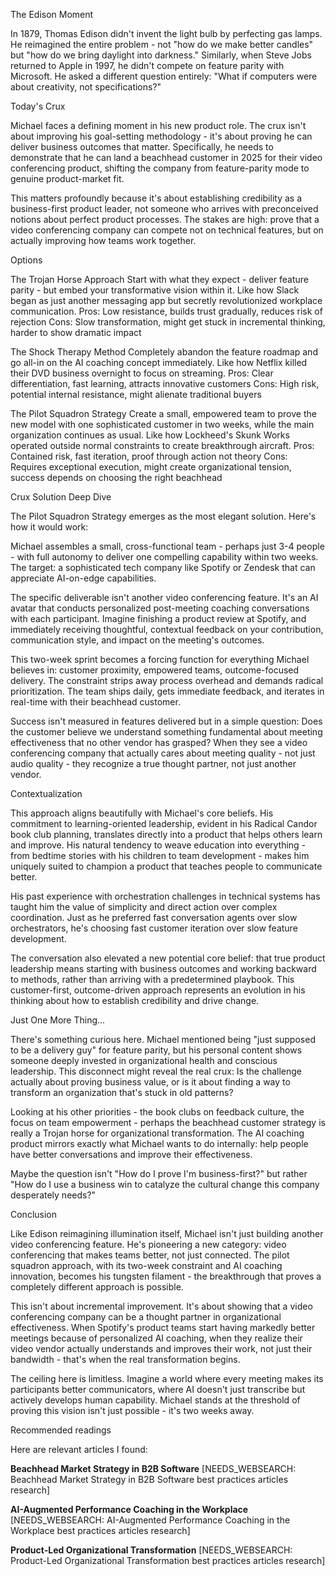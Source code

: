 The Edison Moment

In 1879, Thomas Edison didn't invent the light bulb by perfecting gas lamps. He reimagined the entire problem - not "how do we make better candles" but "how do we bring daylight into darkness." Similarly, when Steve Jobs returned to Apple in 1997, he didn't compete on feature parity with Microsoft. He asked a different question entirely: "What if computers were about creativity, not specifications?"

Today's Crux

Michael faces a defining moment in his new product role. The crux isn't about improving his goal-setting methodology - it's about proving he can deliver business outcomes that matter. Specifically, he needs to demonstrate that he can land a beachhead customer in 2025 for their video conferencing product, shifting the company from feature-parity mode to genuine product-market fit.

This matters profoundly because it's about establishing credibility as a business-first product leader, not someone who arrives with preconceived notions about perfect product processes. The stakes are high: prove that a video conferencing company can compete not on technical features, but on actually improving how teams work together.

Options

The Trojan Horse Approach
Start with what they expect - deliver feature parity - but embed your transformative vision within it. Like how Slack began as just another messaging app but secretly revolutionized workplace communication.
Pros: Low resistance, builds trust gradually, reduces risk of rejection
Cons: Slow transformation, might get stuck in incremental thinking, harder to show dramatic impact

The Shock Therapy Method
Completely abandon the feature roadmap and go all-in on the AI coaching concept immediately. Like how Netflix killed their DVD business overnight to focus on streaming.
Pros: Clear differentiation, fast learning, attracts innovative customers
Cons: High risk, potential internal resistance, might alienate traditional buyers

The Pilot Squadron Strategy
Create a small, empowered team to prove the new model with one sophisticated customer in two weeks, while the main organization continues as usual. Like how Lockheed's Skunk Works operated outside normal constraints to create breakthrough aircraft.
Pros: Contained risk, fast iteration, proof through action not theory
Cons: Requires exceptional execution, might create organizational tension, success depends on choosing the right beachhead

Crux Solution Deep Dive

The Pilot Squadron Strategy emerges as the most elegant solution. Here's how it would work:

Michael assembles a small, cross-functional team - perhaps just 3-4 people - with full autonomy to deliver one compelling capability within two weeks. The target: a sophisticated tech company like Spotify or Zendesk that can appreciate AI-on-edge capabilities.

The specific deliverable isn't another video conferencing feature. It's an AI avatar that conducts personalized post-meeting coaching conversations with each participant. Imagine finishing a product review at Spotify, and immediately receiving thoughtful, contextual feedback on your contribution, communication style, and impact on the meeting's outcomes.

This two-week sprint becomes a forcing function for everything Michael believes in: customer proximity, empowered teams, outcome-focused delivery. The constraint strips away process overhead and demands radical prioritization. The team ships daily, gets immediate feedback, and iterates in real-time with their beachhead customer.

Success isn't measured in features delivered but in a simple question: Does the customer believe we understand something fundamental about meeting effectiveness that no other vendor has grasped? When they see a video conferencing company that actually cares about meeting quality - not just audio quality - they recognize a true thought partner, not just another vendor.

Contextualization

This approach aligns beautifully with Michael's core beliefs. His commitment to learning-oriented leadership, evident in his Radical Candor book club planning, translates directly into a product that helps others learn and improve. His natural tendency to weave education into everything - from bedtime stories with his children to team development - makes him uniquely suited to champion a product that teaches people to communicate better.

His past experience with orchestration challenges in technical systems has taught him the value of simplicity and direct action over complex coordination. Just as he preferred fast conversation agents over slow orchestrators, he's choosing fast customer iteration over slow feature development.

The conversation also elevated a new potential core belief: that true product leadership means starting with business outcomes and working backward to methods, rather than arriving with a predetermined playbook. This customer-first, outcome-driven approach represents an evolution in his thinking about how to establish credibility and drive change.

Just One More Thing...

There's something curious here. Michael mentioned being "just supposed to be a delivery guy" for feature parity, but his personal content shows someone deeply invested in organizational health and conscious leadership. This disconnect might reveal the real crux: Is the challenge actually about proving business value, or is it about finding a way to transform an organization that's stuck in old patterns?

Looking at his other priorities - the book clubs on feedback culture, the focus on team empowerment - perhaps the beachhead customer strategy is really a Trojan horse for organizational transformation. The AI coaching product mirrors exactly what Michael wants to do internally: help people have better conversations and improve their effectiveness.

Maybe the question isn't "How do I prove I'm business-first?" but rather "How do I use a business win to catalyze the cultural change this company desperately needs?"

Conclusion

Like Edison reimagining illumination itself, Michael isn't just building another video conferencing feature. He's pioneering a new category: video conferencing that makes teams better, not just connected. The pilot squadron approach, with its two-week constraint and AI coaching innovation, becomes his tungsten filament - the breakthrough that proves a completely different approach is possible.

This isn't about incremental improvement. It's about showing that a video conferencing company can be a thought partner in organizational effectiveness. When Spotify's product teams start having markedly better meetings because of personalized AI coaching, when they realize their video vendor actually understands and improves their work, not just their bandwidth - that's when the real transformation begins.

The ceiling here is limitless. Imagine a world where every meeting makes its participants better communicators, where AI doesn't just transcribe but actively develops human capability. Michael stands at the threshold of proving this vision isn't just possible - it's two weeks away.

Recommended readings

Here are relevant articles I found:

**Beachhead Market Strategy in B2B Software**
[NEEDS_WEBSEARCH: Beachhead Market Strategy in B2B Software best practices articles research]

**AI-Augmented Performance Coaching in the Workplace**
[NEEDS_WEBSEARCH: AI-Augmented Performance Coaching in the Workplace best practices articles research]

**Product-Led Organizational Transformation**
[NEEDS_WEBSEARCH: Product-Led Organizational Transformation best practices articles research]